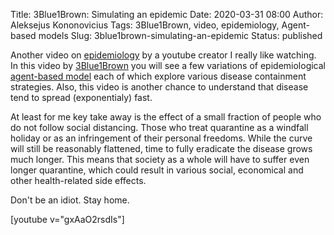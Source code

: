 Title: 3Blue1Brown: Simulating an epidemic
Date: 2020-03-31 08:00
Author: Aleksejus Kononovicius
Tags: 3Blue1Brown, video, epidemiology, Agent-based models
Slug: 3blue1brown-simulating-an-epidemic
Status: published

Another video on [epidemiology](/tag/epidemiology) by a youtube creator I really
like watching. In this video by [3Blue1Brown](/tag/3blue1brown) you will see a
few variations of epidemiological [agent-based model](/tag/agent-based-models)
each of which explore various disease containment strategies. Also, this video
is another chance to understand that disease tend to spread (exponentialy) fast.

At least for me key take away is the effect of a small fraction of people who
do not follow social distancing. Those who treat quarantine as a windfall
holiday or as an infringement of their personal freedoms. While the curve will
still be reasonably flattened, time to fully eradicate the disease grows much
longer. This means that society as a whole will have to suffer even longer
quarantine, which could result in various social, economical and other
health-related side effects.

Don't be an idiot. Stay home.

[youtube v="gxAaO2rsdIs"]

